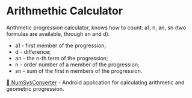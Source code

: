 # Arithmethic Calculator
Arithmetic progression calculator, knows how to count: a1, n, an, sn (two formulas are available, through an and d).

* a1 - first member of the progression;
* d - difference;
* an - the n-th term of the progression;
* n - order number of a member of the progression;
* sn - sum of the first n members of the progression.

[:paperclip: NumSysConverter](https://t.me/therxmv_channel/25) - Android application for calculating arithmetic and geometric progression.
